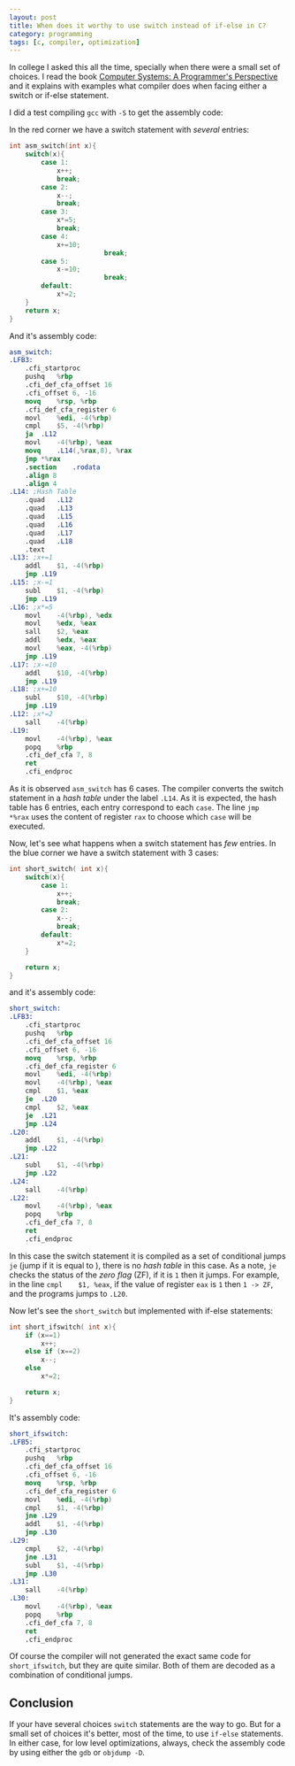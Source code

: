 ```yaml
---
layout: post
title: When does it worthy to use switch instead of if-else in C?
category: programming
tags: [c, compiler, optimization]
---
```


In college I asked this all the time, specially when there were a small set of choices. I read the book [Computer Systems: A Programmer's Perspective ](https://www.amazon.com/Computer-Systems-Programmers-Perspective-3rd/dp/013409266X/ref=sr_1_1?ie=UTF8&qid=1490718500&sr=8-1&keywords=computer+systems) and it explains with examples what compiler does when facing either a switch or if-else statement.

I did a test compiling `gcc` with `-S` to get the assembly code:

In the red corner we have a switch statement with _several_ entries:

```c
int asm_switch(int x){
	switch(x){
		case 1:
			x++;
			break;
		case 2:
			x--;
			break;
		case 3:
			x*=5;
			break;
		case 4:
			x+=10;
                        break;
		case 5:
			x-=10;
                        break;
		default:
			x*=2;
	}
	return x;
}
```

And it's assembly code:


```nasm
asm_switch:
.LFB3:
	.cfi_startproc
	pushq	%rbp
	.cfi_def_cfa_offset 16
	.cfi_offset 6, -16
	movq	%rsp, %rbp
	.cfi_def_cfa_register 6
	movl	%edi, -4(%rbp)
	cmpl	$5, -4(%rbp)
	ja	.L12
	movl	-4(%rbp), %eax
	movq	.L14(,%rax,8), %rax
	jmp	*%rax
	.section	.rodata
	.align 8
	.align 4
.L14: ;Hash Table
	.quad	.L12
	.quad	.L13
	.quad	.L15
	.quad	.L16
	.quad	.L17
	.quad	.L18
	.text
.L13: ;x+=1
	addl	$1, -4(%rbp)
	jmp	.L19
.L15: ;x-=1
	subl	$1, -4(%rbp)
	jmp	.L19
.L16: ;x*=5
	movl	-4(%rbp), %edx
	movl	%edx, %eax
	sall	$2, %eax
	addl	%edx, %eax
	movl	%eax, -4(%rbp)
	jmp	.L19
.L17: ;x-=10
	addl	$10, -4(%rbp)
	jmp	.L19
.L18: ;x+=10
	subl	$10, -4(%rbp)
	jmp	.L19
.L12: ;x*=2
	sall	-4(%rbp)
.L19:
	movl	-4(%rbp), %eax
	popq	%rbp
	.cfi_def_cfa 7, 8
	ret
	.cfi_endproc
```


As it is observed `asm_switch` has 6 cases. The compiler converts the switch statement in a _hash table_ under the label `.L14`. 
As it is expected, the hash table has 6 entries, each entry correspond to each `case`.
The line `jmp	*%rax` uses the content of register `rax` to choose which `case` will be executed.

Now, let's see what happens when a switch statement has _few_ entries.
In the blue corner we have a switch statement with 3 cases:

```c
int short_switch( int x){	
	switch(x){
		case 1:
			x++;
			break;
		case 2:
			x--;
			break;
		default:
			x*=2;
	}

	return x;
}
```
and it's assembly code:

```nasm
short_switch:
.LFB3:
	.cfi_startproc
	pushq	%rbp
	.cfi_def_cfa_offset 16
	.cfi_offset 6, -16
	movq	%rsp, %rbp
	.cfi_def_cfa_register 6
	movl	%edi, -4(%rbp)
	movl	-4(%rbp), %eax
	cmpl	$1, %eax
	je	.L20
	cmpl	$2, %eax
	je	.L21
	jmp	.L24
.L20:
	addl	$1, -4(%rbp)
	jmp	.L22
.L21:
	subl	$1, -4(%rbp)
	jmp	.L22
.L24:
	sall	-4(%rbp)
.L22:
	movl	-4(%rbp), %eax
	popq	%rbp
	.cfi_def_cfa 7, 8
	ret
	.cfi_endproc
```

In this case the switch statement it is compiled as a set of conditional jumps `je` (jump if it is equal to ), there is no _hash table_ in this case. As a note, `je` checks the status of the _zero flag_ (ZF), if it is `1` then it jumps.  For example, in the line `cmpl	$1, %eax`, if the value of register `eax` is `1` then `1 -> ZF`, and the programs jumps to `.L20`.


Now let's see the `short_switch` but implemented with if-else statements:

```c
int short_ifswitch( int x){	
    if (x==1)
        x++;
    else if (x==2)
        x--;
    else
        x*=2;

    return x;
}
```

It's assembly code:
```nasm
short_ifswitch:
.LFB5:
	.cfi_startproc
	pushq	%rbp
	.cfi_def_cfa_offset 16
	.cfi_offset 6, -16
	movq	%rsp, %rbp
	.cfi_def_cfa_register 6
	movl	%edi, -4(%rbp)
	cmpl	$1, -4(%rbp)
	jne	.L29
	addl	$1, -4(%rbp)
	jmp	.L30
.L29:
	cmpl	$2, -4(%rbp)
	jne	.L31
	subl	$1, -4(%rbp)
	jmp	.L30
.L31:
	sall	-4(%rbp)
.L30:
	movl	-4(%rbp), %eax
	popq	%rbp
	.cfi_def_cfa 7, 8
	ret
	.cfi_endproc
```

Of course the compiler will not generated the exact same code for `short_ifswitch`, but they are quite similar. Both of them are decoded as a combination of conditional jumps.

## Conclusion
If your have several choices `switch` statements are the way to go. But for a small set of choices it's better, most of the time, to use `if-else` statements. In either case, for low level optimizations, always, check the assembly code by using either the `gdb` or `objdump -D`. 
